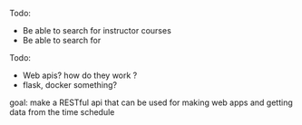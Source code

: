 Todo:

* Be able to search for instructor courses
* Be able to search for 

Todo: 
* Web apis? how do they work ?
* flask, docker something? 

goal: make a RESTful api that can be used for making web apps and getting data from the time schedule


